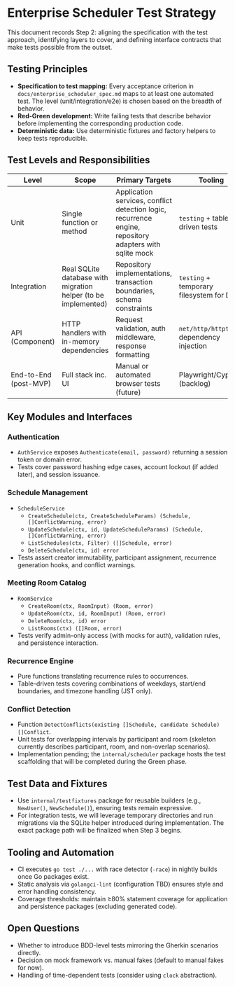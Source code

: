 # Enterprise Scheduler Test Strategy

This document records Step 2: aligning the specification with the test
approach, identifying layers to cover, and defining interface contracts that
make tests possible from the outset.

## Testing Principles
* **Specification to test mapping:** Every acceptance criterion in
  `docs/enterprise_scheduler_spec.md` maps to at least one automated test. The
  level (unit/integration/e2e) is chosen based on the breadth of behavior.
* **Red-Green development:** Write failing tests that describe behavior before
  implementing the corresponding production code.
* **Deterministic data:** Use deterministic fixtures and factory helpers to keep
  tests reproducible.

## Test Levels and Responsibilities

| Level | Scope | Primary Targets | Tooling |
| ----- | ----- | --------------- | ------- |
| Unit | Single function or method | Application services, conflict detection logic, recurrence engine, repository adapters with sqlite mock | `testing` + table-driven tests |
| Integration | Real SQLite database with migration helper (to be implemented) | Repository implementations, transaction boundaries, schema constraints | `testing` + temporary filesystem for DB |
| API (Component) | HTTP handlers with in-memory dependencies | Request validation, auth middleware, response formatting | `net/http/httptest`, dependency injection |
| End-to-End (post-MVP) | Full stack inc. UI | Manual or automated browser tests (future) | Playwright/Cypress (backlog) |

## Key Modules and Interfaces

### Authentication
* `AuthService` exposes `Authenticate(email, password)` returning a session token
  or domain error.
* Tests cover password hashing edge cases, account lockout (if added later), and
  session issuance.

### Schedule Management
* `ScheduleService`
  - `CreateSchedule(ctx, CreateScheduleParams) (Schedule, []ConflictWarning, error)`
  - `UpdateSchedule(ctx, id, UpdateScheduleParams) (Schedule, []ConflictWarning, error)`
  - `ListSchedules(ctx, Filter) ([]Schedule, error)`
  - `DeleteSchedule(ctx, id) error`
* Tests assert creator immutability, participant assignment, recurrence
  generation hooks, and conflict warnings.

### Meeting Room Catalog
* `RoomService`
  - `CreateRoom(ctx, RoomInput) (Room, error)`
  - `UpdateRoom(ctx, id, RoomInput) (Room, error)`
  - `DeleteRoom(ctx, id) error`
  - `ListRooms(ctx) ([]Room, error)`
* Tests verify admin-only access (with mocks for auth), validation rules, and
  persistence interaction.

### Recurrence Engine
* Pure functions translating recurrence rules to occurrences.
* Table-driven tests covering combinations of weekdays, start/end boundaries,
  and timezone handling (JST only).

### Conflict Detection
* Function `DetectConflicts(existing []Schedule, candidate Schedule) []Conflict`.
* Unit tests for overlapping intervals by participant and room (skeleton currently describes participant, room, and non-overlap scenarios).
* Implementation pending; the `internal/scheduler` package hosts the test scaffolding that will be completed during the Green phase.

## Test Data and Fixtures
* Use `internal/testfixtures` package for reusable builders (e.g., `NewUser()`,
  `NewSchedule()`), ensuring tests remain expressive.
* For integration tests, we will leverage temporary directories and run
  migrations via the SQLite helper introduced during implementation. The exact
  package path will be finalized when Step 3 begins.

## Tooling and Automation
* CI executes `go test ./...` with race detector (`-race`) in nightly builds once
  Go packages exist.
* Static analysis via `golangci-lint` (configuration TBD) ensures style and
  error handling consistency.
* Coverage thresholds: maintain ≥80% statement coverage for application and
  persistence packages (excluding generated code).

## Open Questions
* Whether to introduce BDD-level tests mirroring the Gherkin scenarios directly.
* Decision on mock framework vs. manual fakes (default to manual fakes for now).
* Handling of time-dependent tests (consider using `clock` abstraction).

